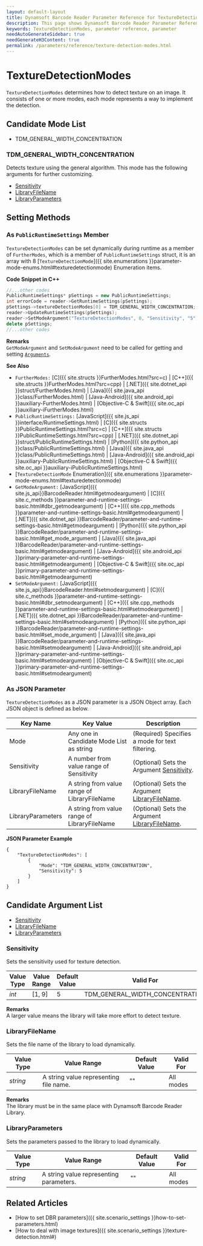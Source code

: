 ```yaml
---
layout: default-layout
title: Dynamsoft Barcode Reader Parameter Reference for TextureDetectionModes
description: This page shows Dynamsoft Barcode Reader Parameter Reference for TextureDetectionModes.
keywords: TextureDetectionModes, parameter reference, parameter
needAutoGenerateSidebar: true
needGenerateH3Content: true
permalink: /parameters/reference/texture-detection-modes.html
---
```



# TextureDetectionModes 

`TextureDetectionModes` determines how to detect texture on an image. It consists of one or more modes, each mode represents a way to implement the detection.


## Candidate Mode List
- TDM_GENERAL_WIDTH_CONCENTRATION


### TDM_GENERAL_WIDTH_CONCENTRATION
Detects texture using the general algorithm. This mode has the following arguments for further customizing.

- [Sensitivity](#sensitivity)
- [LibraryFileName](#libraryfilename)
- [LibraryParameters](#libraryparameters)


    
## Setting Methods

### As `PublicRuntimeSettings` Member
`TextureDetectionModes` can be set dynamically during runtime as a member of `FurtherModes`, which is a member of `PublicRuntimeSettings` struct, it is an array with 8 [`TextureDetectionMode`]({{ site.enumerations }}parameter-mode-enums.html#texturedetectionmode) Enumeration items.


**Code Snippet in C++**
```cpp
//...other codes
PublicRuntimeSettings* pSettings = new PublicRuntimeSettings;
int errorCode = reader->GetRuntimeSettings(pSettings);
pSettings->textureDetectionModes[0] = TDM_GENERAL_WIDTH_CONCENTRATION;
reader->UpdateRuntimeSettings(pSettings);
reader->SetModeArgument("TextureDetectionModes", 0, "Sensitivity", "5");
delete pSettings;
//...other codes
```


**Remarks**     
`GetModeArgument` and `SetModeArgument` need to be called for getting and setting [`Arguments`](#candidate-argument-list).


**See Also**      
- `FurtherModes:` [C]({{ site.structs }}FurtherModes.html?src=c) \| [C++]({{ site.structs }}FurtherModes.html?src=cpp) \| [.NET]({{ site.dotnet_api }}struct/FurtherModes.html) \| [Java]({{ site.java_api }}class/FurtherModes.html) \| [Java-Android]({{ site.android_api }}auxiliary-FurtherModes.html) \| [Objective-C & Swift]({{ site.oc_api }}auxiliary-iFurtherModes.html)
- `PublicRuntimeSettings:` [JavaScript]({{ site.js_api }}interface/RuntimeSettings.html) \| [C]({{ site.structs }}PublicRuntimeSettings.html?src=c) \| [C++]({{ site.structs }}PublicRuntimeSettings.html?src=cpp) \| [.NET]({{ site.dotnet_api }}struct/PublicRuntimeSettings.html) \| [Python]({{ site.python_api }}class/PublicRuntimeSettings.html) \| [Java]({{ site.java_api }}class/PublicRuntimeSettings.html) \| [Java-Android]({{ site.android_api }}auxiliary-PublicRuntimeSettings.html) \| [Objective-C & Swift]({{ site.oc_api }}auxiliary-iPublicRuntimeSettings.html)
- [`TextureDetectionMode` Enumeration]({{ site.enumerations }}parameter-mode-enums.html#texturedetectionmode)
- `GetModeArgument:` [JavaScript]({{ site.js_api}}BarcodeReader.html#getmodeargument) \| [C]({{ site.c_methods }}parameter-and-runtime-settings-basic.html#dbr_getmodeargument) \| [C++]({{ site.cpp_methods }}parameter-and-runtime-settings-basic.html#getmodeargument) \| [.NET]({{ site.dotnet_api }}BarcodeReader/parameter-and-runtime-settings-basic.html#getmodeargument) \| [Python]({{ site.python_api }}BarcodeReader/parameter-and-runtime-settings-basic.html#get_mode_argument) \| [Java]({{ site.java_api }}BarcodeReader/parameter-and-runtime-settings-basic.html#getmodeargument) \| [Java-Android]({{ site.android_api }}primary-parameter-and-runtime-settings-basic.html#getmodeargument) \| [Objective-C & Swift]({{ site.oc_api }}primary-parameter-and-runtime-settings-basic.html#getmodeargument)
- `SetModeArgument:` [JavaScript]({{ site.js_api}}BarcodeReader.html#setmodeargument) \| [C]({{ site.c_methods }}parameter-and-runtime-settings-basic.html#dbr_setmodeargument) \| [C++]({{ site.cpp_methods }}parameter-and-runtime-settings-basic.html#setmodeargument) \| [.NET]({{ site.dotnet_api }}BarcodeReader/parameter-and-runtime-settings-basic.html#setmodeargument) \| [Python]({{ site.python_api }}BarcodeReader/parameter-and-runtime-settings-basic.html#set_mode_argument) \| [Java]({{ site.java_api }}BarcodeReader/parameter-and-runtime-settings-basic.html#setmodeargument) \| [Java-Android]({{ site.android_api }}primary-parameter-and-runtime-settings-basic.html#setmodeargument) \| [Objective-C & Swift]({{ site.oc_api }}primary-parameter-and-runtime-settings-basic.html#setmodeargument)


### As JSON Parameter
`TextureDetectionModes` as a JSON parameter is a JSON Object array. Each JSON object is defined as below.   

| Key Name | Key Value | Description |
| -------- | --------- | ----------- |
| Mode | Any one in Candidate Mode List as string | (Required) Specifies a mode for text filtering.  |
| Sensitivity | A number from value range of Sensitivity | (Optional) Sets the Argument [Sensitivity](#sensitivity). |
| LibraryFileName | A string from value range of LibraryFileName | (Optional) Sets the Argument [LibraryFileName](#libraryfilename). |
| LibraryParameters | A string from value range of LibraryFileName | (Optional) Sets the Argument [LibraryFileName](#libraryfilename). |



**JSON Parameter Example**   
```
{
    "TextureDetectionModes": [
        {
            "Mode": "TDM_GENERAL_WIDTH_CONCENTRATION", 
            "Sensitivity": 5
        }
    ]
}
```


<!--
## Impacts on Performance
### Speed
Enabling texture detection may slow down the Speed when the image has clean background.

### Read Rate
For barcodes surrounded by a textured background, enabling texture detection may improve the Accuracy.

### Accuracy
For barcodes surrounded by a textured background, enabling texture detection may improve the Accuracy.

-->
## Candidate Argument List
- [Sensitivity](#sensitivity)
- [LibraryFileName](#libraryfilename)
- [LibraryParameters](#libraryparameters)
 

### Sensitivity 
Sets the sensitivity used for texture detection.

| Value Type | Value Range | Default Value | Valid For | 
| ---------- | ----------- | ------------- | --------- |
| *int* | [1, 9] | 5 | TDM_GENERAL_WIDTH_CONCENTRATION |         

**Remarks**         
 A larger value means the library will take more effort to detect texture.



### LibraryFileName 
Sets the file name of the library to load dynamically.

| Value Type | Value Range | Default Value | Valid For | 
| ---------- | ----------- | ------------- | --------- |
| *string* | A string value representing file name. | "" | All modes |         


**Remarks**         
  The library must be in the same place with Dynamsoft Barcode Reader Library.


### LibraryParameters 
Sets the parameters passed to the library to load dynamically.

| Value Type | Value Range | Default Value | Valid For | 
| ---------- | ----------- | ------------- | ----------- |
| *string* | A string value representing parameters. | "" | All modes |         


## Related Articles
- [How to set DBR parameters]({{ site.scenario_settings }}how-to-set-parameters.html)
- [How to deal with image textures]({{ site.scenario_settings }}texture-detection.html#)
